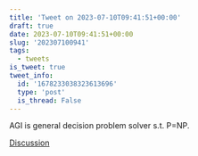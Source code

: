 ```yaml
---
title: 'Tweet on 2023-07-10T09:41:51+00:00'
draft: true
date: 2023-07-10T09:41:51+00:00
slug: '202307100941'
tags:
  - tweets
is_tweet: true
tweet_info:
  id: '1678233038323613696'
  type: 'post'
  is_thread: False
---
```




AGI is general decision problem solver s.t. P=NP.

[Discussion](https://x.com/sytelus/status/1678233038323613696)
